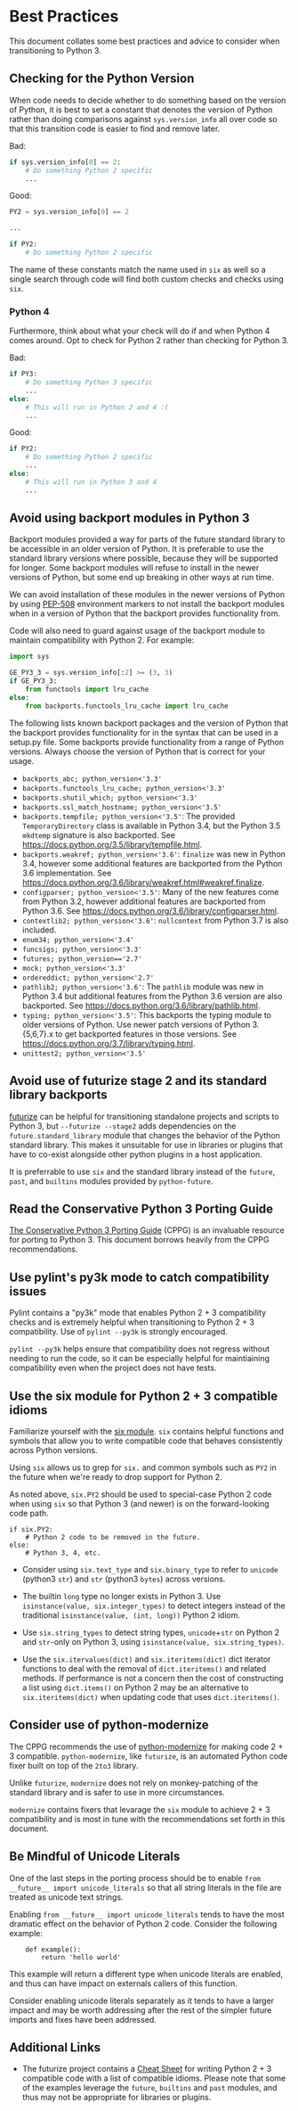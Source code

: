 # Best Practices

This document collates some best practices and advice to consider
when transitioning to Python 3.

## Checking for the Python Version

When code needs to decide whether to do something based on the version of Python,
it is best to set a constant that denotes the version of Python
rather than doing comparisons against ``sys.version_info`` all over code
so that this transition code is easier to find and remove later.

Bad:

```python
if sys.version_info[0] == 2:
    # Do something Python 2 specific
    ...
```

Good:

```python
PY2 = sys.version_info[0] == 2

...

if PY2:
    # Do something Python 2 specific
```

The name of these constants match the name used in ``six`` as well
so a single search through code will find both custom checks and checks using ``six``.

### Python 4

Furthermore, think about what your check will do if and when Python 4 comes around.
Opt to check for Python 2 rather than checking for Python 3.

Bad:

```python
if PY3:
    # Do something Python 3 specific
    ...
else:
    # This will run in Python 2 and 4 :(
    ...
```

Good:

```python
if PY2:
    # Do something Python 2 specific
    ...
else:
    # This will run in Python 3 and 4
    ...
```

## Avoid using backport modules in Python 3

Backport modules provided a way for parts of the future standard library
to be accessible in an older version of Python.
It is preferable to use the standard library versions where possible,
because they will be supported for longer.
Some backport modules will refuse to install in the newer versions of Python,
but some end up breaking in other ways at run time.

We can avoid installation of these modules in the newer versions of Python
by using [PEP-508](https://www.python.org/dev/peps/pep-0508/) environment markers
to not install the backport modules when in a version of Python
that the backport provides functionality from.

Code will also need to guard against usage of the backport module
to maintain compatibility with Python 2.
For example:

```python
import sys

GE_PY3_3 = sys.version_info[:2] >= (3, 3)
if GE_PY3_3:
    from functools import lru_cache
else:
    from backports.functools_lru_cache import lru_cache
```

The following lists known backport packages
and the version of Python that the backport provides functionality for
in the syntax that can be used in a setup.py file.
Some backports provide functionality from a range of Python versions.
Always choose the version of Python that is correct for your usage.

* `backports_abc; python_version<'3.3'`
* `backports.functools_lru_cache; python_version<'3.3'`
* `backports.shutil_which; python_version<'3.3'`
* `backports.ssl_match_hostname; python_version<'3.5'`
* `backports.tempfile; python_version<'3.5'`:
  The provided `TemporaryDirectory` class is available in Python 3.4,
  but the Python 3.5 `mkdtemp` signature is also backported.
  See https://docs.python.org/3.5/library/tempfile.html.
* `backports.weakref; python_version<'3.6'`:
  `finalize` was new in Python 3.4,
  however some additional features are backported from
  the Python 3.6 implementation.
  See https://docs.python.org/3.6/library/weakref.html#weakref.finalize.
* `configparser; python_version<'3.5'`:
  Many of the new features come from Python 3.2,
  however additional features are backported from Python 3.6.
  See https://docs.python.org/3.6/library/configparser.html.
* `contextlib2; python_version<'3.6'`:
  `nullcontext` from Python 3.7 is also included.
* `enum34; python_version<'3.4'`
* `funcsigs; python_version<'3.3'`
* `futures; python_version=='2.7'`
* `mock; python_version<'3.3'`
* `ordereddict; python_version<'2.7'`
* `pathlib2; python_version<'3.6'`:
  The `pathlib` module was new in Python 3.4
  but additional features from the Python 3.6 version are also backported.
  See https://docs.python.org/3.6/library/pathlib.html.
* `typing; python_version<'3.5'`:
  This backports the typing module to older versions of Python.
  Use newer patch versions of Python 3.{5,6,7}.x to get backported features
  in those versions.
  See https://docs.python.org/3.7/library/typing.html.
* `unittest2; python_version<'3.5'`

## Avoid use of futurize stage 2 and its standard library backports

[futurize](https://python-future.org/overview.html#automatic-conversion-to-py2-3-compatible-code)
can be helpful for transitioning standalone projects and scripts to
Python 3, but `--futurize --stage2` adds dependencies on the
`future.standard_library` module that changes the behavior of the Python
standard library.  This makes it unsuitable for use in libraries or plugins
that have to co-exist alongside other python plugins in a host application.

It is preferrable to use `six` and the standard library instead of the
`future`, `past`, and `builtins` modules provided by `python-future`.

## Read the Conservative Python 3 Porting Guide

[The Conservative Python 3 Porting Guide](https://portingguide.readthedocs.io/en/latest/)
(CPPG) is an invaluable resource for porting to Python 3.
This document borrows heavily from the CPPG recommendations.

## Use pylint's py3k mode to catch compatibility issues

Pylint contains a "py3k" mode that enables Python 2 + 3 compatibility checks
and is extremely helpful when transitioning to Python 2 + 3 compatibility.
Use of `pylint --py3k` is strongly encouraged.

`pylint --py3k` helps ensure that compatibility does not regress without
needing to run the code, so it can be especially helpful for maintiaining
compatibility even when the project does not have tests.

## Use the six module for Python 2 + 3 compatible idioms

Familiarize yourself with the [six module](https://pypi.org/project/six/).
`six` contains helpful functions and symbols that allow you to write
compatible code that behaves consistently across Python versions.

Using `six` allows us to grep for `six.` and common symbols such as `PY2` in
the future when we're ready to drop support for Python 2.

As noted above, `six.PY2` should be used to special-case Python 2 code when
using `six` so that Python 3 (and newer) is on the forward-looking code path.

    if six.PY2:
        # Python 2 code to be removed in the future.
    else:
        # Python 3, 4, etc.

* Consider using `six.text_type` and `six.binary_type` to refer to
  `unicode` (python3 `str`) and `str` (python3 `bytes`) across versions.

* The builtin `long` type no longer exists in Python 3.
  Use `isinstance(value, six.integer_types)` to detect integers instead of the
  traditional `isinstance(value, (int, long))` Python 2 idiom.

* Use `six.string_types` to detect string types, `unicode`+`str` on Python 2
  and `str`-only on Python 3, using `isinstance(value, six.string_types)`.

* Use the `six.itervalues(dict)` and `six.iteritems(dict)` dict iterator
  functions to deal with the removal of `dict.iteritems()` and related
  methods.  If performance is not a concern then the cost of constructing a
  list using `dict.items()` on Python 2 may be an alternative to
  `six.iteritems(dict)` when updating code that uses `dict.iteritems()`.

## Consider use of python-modernize

The CPPG recommends the use of
[python-modernize](https://portingguide.readthedocs.io/en/latest/tools.html#automated-fixer-python-modernize)
for making code 2 + 3 compatible.  `python-modernize`, like `futurize`, is
an automated Python code fixer built on top of the `2to3` library.

Unlike `futurize`, `modernize` does not rely on monkey-patching of the
standard library and is safer to use in more circumstances.

`modernize` contains fixers that levarage the `six` module to achieve 2 + 3
compatibility and is most in tune with the recommendations set forth in this
document.

## Be Mindful of Unicode Literals

One of the last steps in the porting process should be to enable
`from __future__ import unicode_literals` so that all string literals
in the file are treated as unicode text strings.

Enabling `from __future__ import unicode_literals` tends to
have the most dramatic effect on the behavior of Python 2 code.  Consider the
following example:

        def example():
            return 'hello world'

This example will return a different type when unicode literals are enabled,
and thus can have impact on externals callers of this function.

Consider enabling unicode literals separately as it tends to have a
larger impact and may be worth addressing after the rest of the simpler
future imports and fixes have been addressed.

## Additional Links

* The futurize project contains a
[Cheat Sheet](https://python-future.org/compatible_idioms.html)
for writing Python 2 + 3 compatible code with a list of compatible idioms.
Please note that some of the examples leverage the `future`, `builtins` and
`past` modules, and thus may not be appropriate for libraries or plugins.
